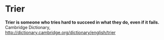 Trier
====================

__Trier is someone who tries hard to succeed in what they do, even if it fails.__\
Cambridge Dictionary, http://dictionary.cambridge.org/dictionary/english/trier
